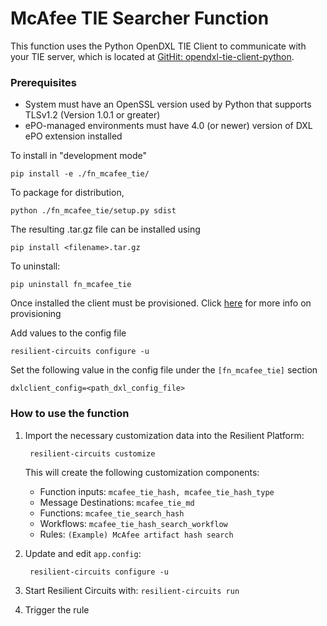 # McAfee TIE Searcher Function

This function uses the Python OpenDXL TIE Client to communicate with your TIE server, which is located at 
[GitHit: opendxl-tie-client-python](https://github.com/opendxl/opendxl-tie-client-python).

### Prerequisites
* System must have an OpenSSL version used by Python that supports TLSv1.2 (Version 1.0.1 or greater)
* ePO-managed environments must have 4.0 (or newer) version of DXL ePO extension installed

To install in "development mode"

    pip install -e ./fn_mcafee_tie/

To package for distribution,

    python ./fn_mcafee_tie/setup.py sdist
    
The resulting .tar.gz file can be installed using

    pip install <filename>.tar.gz

To uninstall:

    pip uninstall fn_mcafee_tie

Once installed the client must be provisioned. Click [here](https://opendxl.github.io/opendxl-client-python/pydoc/provisioningoverview.html) for more info on provisioning

Add values to the config file
    
    resilient-circuits configure -u

Set the following value in the config file under the `[fn_mcafee_tie]` section
    
    dxlclient_config=<path_dxl_config_file>

### How to use the function

1. Import the necessary customization data into the Resilient Platform:

		resilient-circuits customize

	This will create the following customization components:
	* Function inputs: `mcafee_tie_hash, mcafee_tie_hash_type`
	* Message Destinations: `mcafee_tie_md`
	* Functions: `mcafee_tie_search_hash`
	* Workflows: `mcafee_tie_hash_search_workflow`
	* Rules: `(Example) McAfee artifact hash search`

2. Update and edit `app.config`:

		resilient-circuits configure -u

3. Start Resilient Circuits with:
	`resilient-circuits run`
4. Trigger the rule
